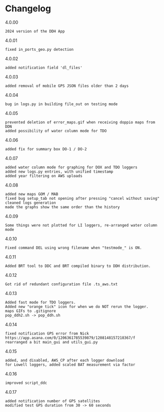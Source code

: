 # Changelog

4.0.00

    2024 version of the DDH App

4.0.01 

    fixed in_ports_geo.py detection

4.0.02

    added notification field 'dl_files'

4.0.03

    added removal of mobile GPS JSON files older than 2 days

4.0.04

    bug in logs.py in building file_out on testing mode

4.0.05
    
    prevented deletion of error_maps.gif when receiving doppio maps from DDN
    added possibility of water column mode for TDO

4.0.06

    added fix for summary box DO-1 / DO-2

4.0.07

    added water column mode for graphing for DOX and TDO loggers
    added new logs.py entries, with unified timestamp
    added year filtering on AWS uploads

4.0.08

    added new maps GOM / MAB
    fixed bug setup_tab not opening after pressing "cancel without saving"
    cleaned logs generation
    made the graphs show the same order than the history

4.0.09

    Some things were not plotted for LI loggers, re-arranged water column mode

4.0.10

    Fixed command DEL using wrong filename when "testmode_" is ON.

4.0.11

    Added BRT tool to DDC and BRT compiled binary to DDH distribution.

4.0.12

    Got rid of redundant configuration file .ts_aws.txt

4.0.13

    Added fast mode for TDO loggers.
    Added new "orange tick" icon for when we do NOT rerun the logger.
    maps GIFs to .gitignore
    pop_ddh2.sh -> pop_ddh.sh

4.0.14

    fixed notification GPS error from Nick
    https://app.asana.com/0/1206361785539879/1208148157218367/f
    rearranged a bit main_gui and utils_gui.py

4.0.15

    added, and disabled, AWS_CP after each logger download
    for Lowell loggers, added scaled BAT measurement via factor

4.0.16

    improved script_ddc

4.0.17

    added notification number of GPS satellites
    modified test GPS duration from 30 -> 60 seconds
